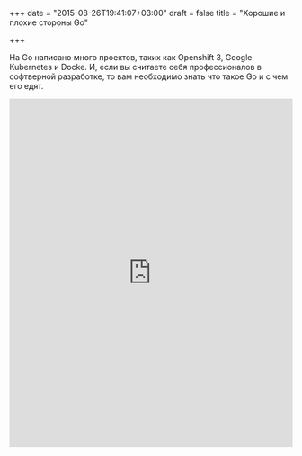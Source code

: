 +++
date = "2015-08-26T19:41:07+03:00"
draft = false
title = "Хорошие и плохие стороны Go"

+++

<p>На Go написано много проектов, таких как&nbsp;Openshift 3, Google Kubernetes и Docke. И, если вы считаете себя профессионалов в софтверной разработке, то вам необходимо знать что такое Go и с чем его едят.</p>
 <iframe width="100%" height="620" src="https://www.youtube.com/embed/cMYhGNofHA4" frameborder="0" allowfullscreen></iframe>